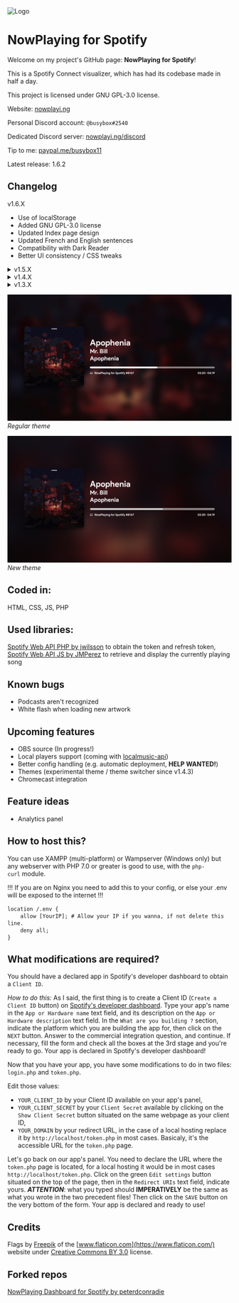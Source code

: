 <img src="https://github.com/busybox11/NowPlaying-for-Spotify/blob/master/assets/images/favicon.png?" alt="Logo" width="100px" height="100px">

# NowPlaying for Spotify

Welcome on my project's GitHub page: **NowPlaying for Spotify**!

This is a Spotify Connect visualizer, which has had its codebase made in half a day.

This project is licensed under GNU GPL-3.0 license.

Website: [nowplayi.ng](https://nowplayi.ng)

Personal Discord account: `@busybox#2540`

Dedicated Discord server: [nowplayi.ng/discord](https://nowplayi.ng/discord)

Tip to me: [paypal.me/busybox11](https://paypal.me/busybox11)

Latest release: 1.6.2

## **Changelog**

v1.6.X
- Use of localStorage
- Added GNU GPL-3.0 license
- Updated Index page design 
- Updated French and English sentences 
- Compatibility with Dark Reader
- Better UI consistency / CSS tweaks

<details>
  <summary>v1.5.X</summary>
  
    - Added playback support (Premium account should be needed)
    - Added playback information
    - Added pause button (#17)
    - CSS improvements added for better responsive (#15 #16)
    - SEO improvements (#16)
    - Minor CSS improvements
</details>

<details>
  <summary>v1.4.X</summary>
  
    - Advertisements are recognized
    - Multiple artists are recognized
    - Experimental theme switcher
</details>

<details>
  <summary>v1.3.X</summary>
  
    - Now playing device name and type is showing
    - Cursor is hidden after a couple of seconds
    - Fullscreen button
</details>

![Regular theme](screenshots/regular.png)
*Regular theme*

![New theme](screenshots/new.png)
*New theme*

## **Coded in:**

HTML, CSS, JS, PHP

## **Used libraries:**

[Spotify Web API PHP by jwilsson](https://github.com/jwilsson/spotify-web-api-php) to obtain the token and refresh token,
[Spotify Web API JS by JMPerez](https://github.com/jmperez/spotify-web-api-js) to retrieve and display the currently playing song

## **Known bugs**

- Podcasts aren't recognized
- White flash when loading new artwork

## **Upcoming features**

- OBS source (In progress!)
- Local players support (coming with [localmusic-api](https://github.com/busybox11/localmusic-api/projects))
- Better config handling (e.g. automatic deployment, **HELP WANTED!**)
- Themes (experimental theme / theme switcher since v1.4.3)
- Chromecast integration

## **Feature ideas**

- Analytics panel

## **How to host this?**

You can use XAMPP (multi-platform) or Wampserver (Windows only) but any webserver with PHP 7.0 or greater is good to use, with the `php-curl` module.

!!! If you are on Nginx you need to add this to your config, or else your .env will be exposed to the internet !!!
```
location /.env {
    allow [YourIP]; # Allow your IP if you wanna, if not delete this line.
    deny all;
}
```

## **What modifications are required?**

You should have a declared app in Spotify's developer dashboard to obtain a `Client ID`.

*How to do this:*
As I said, the first thing is to create a Client ID (`Create a Client ID` button) on [Spotify's developer dashboard](https://developer.spotify.com/dashboard/applications).
Type your app's name in the `App or Hardware name` text field, and its description on the `App or Hardware description` text field. In the `What are you building ?` section, indicate the platform which you are building the app for, then click on the `NEXT` button. Answer to the commercial integration question, and continue. If necessary, fill the form and check all the boxes at the 3rd stage and you're ready to go. Your app is declared in Spotify's developer dashboard!

Now that you have your app, you have some modifications to do in two files: `login.php` and `token.php`.

Edit those values:

- `YOUR_CLIENT_ID` by your Client ID available on your app's panel,
- `YOUR_CLIENT_SECRET` by your `Client Secret` available by clicking on the `Show Client Secret` button situated on the same webpage as your client ID,
- `YOUR_DOMAIN` by your redirect URL, in the case of a local hosting replace it by `http://localhost/token.php` in most cases. Basicaly, it's the accessible URL for the `token.php` page.

Let's go back on our app's panel. You need to declare the URL where the `token.php` page is located, for a local hosting it would be in most cases `http://localhost/token.php`. Click on the green `Edit settings` button situated on the top of the page, then in the `Redirect URIs` text field, indicate yours. ***ATTENTION***: what you typed should **IMPERATIVELY** be the same as what you wrote in the two precedent files! Then click on the `SAVE` button on the very bottom of the form. Your app is declared and ready to use!

## **Credits**
Flags by [Freepik](https://www.freepik.com/) of the [www.flaticon.com](https://www.flaticon.com/) website under [Creative Commons BY 3.0](http://creativecommons.org/licenses/by/3.0/) license.

## **Forked repos**
[NowPlaying Dashboard for Spotify by peterdconradie](https://github.com/peterdconradie/Now-Playing-Dashboard-for-Spotify)
